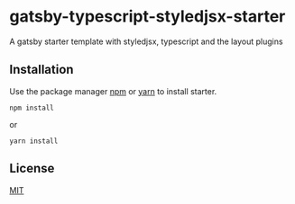 # gatsby-typescript-styledjsx-starter

A gatsby starter template with styledjsx, typescript and the layout plugins

## Installation

Use the package manager [npm](https://www.npmjs.com/get-npm) or [yarn](https://yarnpkg.com/) to install starter.

```
npm install
```

or

```
yarn install
```

## License

[MIT](https://choosealicense.com/licenses/mit/)

